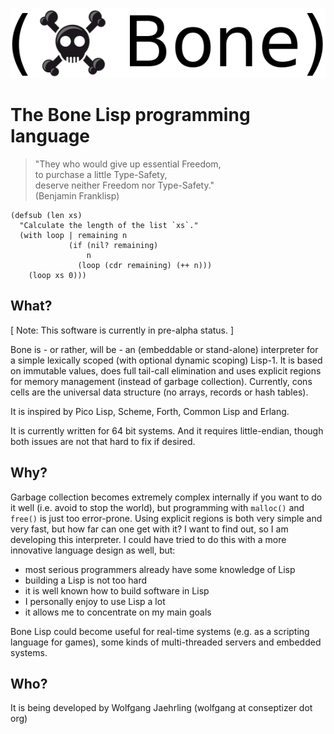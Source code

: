 ![Bone Lisp](logo.png)

# The Bone Lisp programming language

> "They who would give up essential Freedom,  
> to purchase a little Type-Safety,  
> deserve neither Freedom nor Type-Safety."  
> (Benjamin Franklisp)

    (defsub (len xs)
      "Calculate the length of the list `xs`."
      (with loop | remaining n
                 (if (nil? remaining)
                     n
                   (loop (cdr remaining) (++ n)))
        (loop xs 0)))

## What?

[ Note: This software is currently in pre-alpha status. ]

Bone is - or rather, will be - an (embeddable or stand-alone)
interpreter for a simple lexically scoped (with optional dynamic
scoping) Lisp-1.  It is based on immutable values, does full tail-call
elimination and uses explicit regions for memory management (instead
of garbage collection).  Currently, cons cells are the universal data
structure (no arrays, records or hash tables).

It is inspired by Pico Lisp, Scheme, Forth, Common Lisp and Erlang.

It is currently written for 64 bit systems.  And it requires
little-endian, though both issues are not that hard to fix if desired.

## Why?

Garbage collection becomes extremely complex internally if you want to
do it well (i.e. avoid to stop the world), but programming with
`malloc()` and `free()` is just too error-prone.  Using explicit
regions is both very simple and very fast, but how far can one get
with it?  I want to find out, so I am developing this interpreter.  I
could have tried to do this with a more innovative language design as
well, but:

* most serious programmers already have some knowledge of Lisp
* building a Lisp is not too hard
* it is well known how to build software in Lisp
* I personally enjoy to use Lisp a lot
* it allows me to concentrate on my main goals

Bone Lisp could become useful for real-time systems (e.g. as a
scripting language for games), some kinds of multi-threaded servers
and embedded systems.

## Who?

It is being developed by
Wolfgang Jaehrling (wolfgang at conseptizer dot org)
